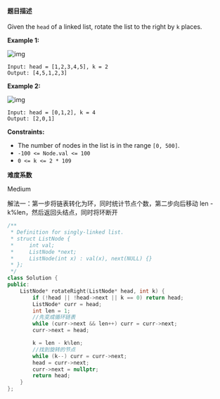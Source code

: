 #### **题目描述**
Given the `head` of a linked list, rotate the list to the right by `k` places.

 

**Example 1:**

![img](https://assets.leetcode.com/uploads/2020/11/13/rotate1.jpg)

```
Input: head = [1,2,3,4,5], k = 2
Output: [4,5,1,2,3]
```

**Example 2:**

![img](https://assets.leetcode.com/uploads/2020/11/13/roate2.jpg)

```
Input: head = [0,1,2], k = 4
Output: [2,0,1]
```

 

**Constraints:**

- The number of nodes in the list is in the range `[0, 500]`.
- `-100 <= Node.val <= 100`
- `0 <= k <= 2 * 109`

**难度系数**    

Medium  

解法一：第一步将链表转化为环，同时统计节点个数，第二步向后移动 len - k%len，然后返回头结点，同时将环断开

```c++
/**
 * Definition for singly-linked list.
 * struct ListNode {
 *     int val;
 *     ListNode *next;
 *     ListNode(int x) : val(x), next(NULL) {}
 * };
 */
class Solution {
public:
	ListNode* rotateRight(ListNode* head, int k) {
		if (!head || !head->next || k == 0) return head;
		ListNode* curr = head;
		int len = 1;
		//先变成循环链表
		while (curr->next && len++) curr = curr->next;
		curr->next = head;

		k = len - k%len;
		//找到旋转的节点
		while (k--) curr = curr->next;
		head = curr->next;
		curr->next = nullptr;
		return head;
	}
};
```

